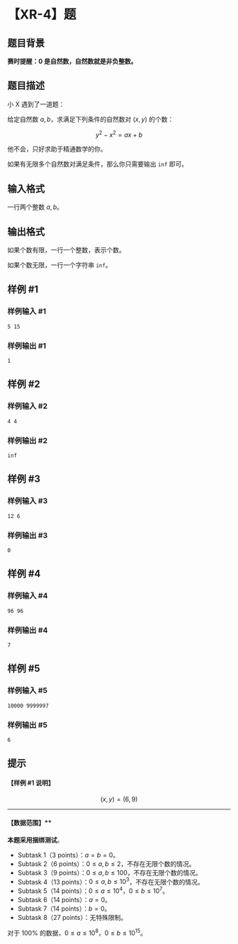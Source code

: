 # 【XR-4】题

## 题目背景

**赛时提醒：$0$ 是自然数，自然数就是非负整数。**

## 题目描述

小 X 遇到了一道题：

给定自然数 $a,b$，求满足下列条件的自然数对 $(x,y)$ 的个数：

$$y^2 - x^2 = ax + b$$

他不会，只好求助于精通数学的你。

如果有无限多个自然数对满足条件，那么你只需要输出 `inf` 即可。

## 输入格式

一行两个整数 $a,b$。

## 输出格式

如果个数有限，一行一个整数，表示个数。

如果个数无限，一行一个字符串 `inf`。

## 样例 #1

### 样例输入 #1
```
5 15
```

### 样例输出 #1

```
1
```

## 样例 #2

### 样例输入 #2
```
4 4
```

### 样例输出 #2

```
inf
```

## 样例 #3

### 样例输入 #3
```
12 6
```

### 样例输出 #3

```
0
```

## 样例 #4

### 样例输入 #4
```
96 96
```

### 样例输出 #4

```
7
```

## 样例 #5

### 样例输入 #5
```
10000 9999997
```

### 样例输出 #5

```
6
```

## 提示

#### 【样例 #1 说明】

$$(x,y) = (6,9)$$

---

#### 【数据范围】**

**本题采用捆绑测试**。

- Subtask 1（3 points）：$a = b = 0$。
- Subtask 2（6 points）：$0 \le a,b \le 2$，不存在无限个数的情况。
- Subtask 3（9 points）：$0 \le a,b \le 100$，不存在无限个数的情况。
- Subtask 4（13 points）：$0 \le a,b \le 10^3$，不存在无限个数的情况。
- Subtask 5（14 points）：$0 \le a \le 10^4$，$0 \le b \le 10^7$。
- Subtask 6（14 points）：$a = 0$。
- Subtask 7（14 points）：$b = 0$。
- Subtask 8（27 points）：无特殊限制。

对于 $100\%$ 的数据，$0 \le a \le 10^8$，$0\le b \le 10^{15}$。
